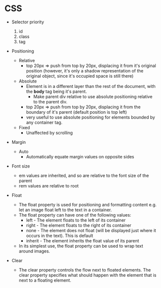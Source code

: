 # CSS

- Selector priority
  1. id
  2. class
  3. tag

- Positioning
  - Relative
    - top 20px => push from top by 20px, displacing it from it's original position 
      (however, it's only a shadow representation of the original object, since it's occupied space is still there)
  - Absolute
    - Element is in a different layer than the rest of the document, with the **body** tag being it's parent.
      - Make parent div relative to use absolute positioning relative to the parent div.
    - top 20px => push from top by 20px, displacing it from the boundary of it's parent (default position is top left)
    - very useful to use absolute positioning for elements bounded by any container tag.
  - Fixed
    - Unaffected by scrolling

- Margin
  - Auto
    - Automatically equate margin values on opposite sides

- Font size
  - em values are inherited, and so are relative to the font size of the parent
  - rem values are relative to root

- Float
  - The float property is used for positioning and formatting content e.g. let an image float left to the text in a container.
  - The float property can have one of the following values:
    - left - The element floats to the left of its container
    - right - The element floats to the right of its container
    - none - The element does not float (will be displayed just where it occurs in the text). This is default
    - inherit - The element inherits the float value of its parent
  - In its simplest use, the float property can be used to wrap text around images.

- Clear
  - The clear property controls the flow next to floated elements. The clear property specifies what should happen with the element that is next to a floating element.